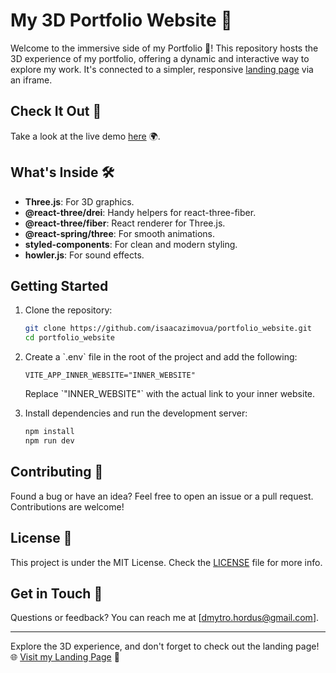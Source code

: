 # My 3D Portfolio Website 🚀

Welcome to the immersive side of my Portfolio 🌟! This repository hosts the 3D experience of my portfolio, offering a dynamic and interactive way to explore my work. It's connected to a simpler, responsive [landing page](https://isaacazimovua.github.io/portfolio_inner-website/) via an iframe.

## Check It Out 👀

Take a look at the live demo [here](https://isaacazimovua.github.io/portfolio_website/) 🌍.

## What's Inside 🛠️

- **Three.js**: For 3D graphics.
- **@react-three/drei**: Handy helpers for react-three-fiber.
- **@react-three/fiber**: React renderer for Three.js.
- **@react-spring/three**: For smooth animations.
- **styled-components**: For clean and modern styling.
- **howler.js**: For sound effects.

## Getting Started

1. Clone the repository:

   ```sh
   git clone https://github.com/isaacazimovua/portfolio_website.git
   cd portfolio_website
   ```

2. Create a \`.env\` file in the root of the project and add the following:

   ```env
   VITE_APP_INNER_WEBSITE="INNER_WEBSITE"
   ```

   Replace \`"INNER_WEBSITE"\` with the actual link to your inner website.

3. Install dependencies and run the development server:

   ```sh
   npm install
   npm run dev
   ```

## Contributing 🤝

Found a bug or have an idea? Feel free to open an issue or a pull request. Contributions are welcome!

## License 📝

This project is under the MIT License. Check the [LICENSE](LICENSE) file for more info.

## Get in Touch 📧

Questions or feedback? You can reach me at [dmytro.hordus@gmail.com].

---

Explore the 3D experience, and don't forget to check out the landing page! 🌐 [Visit my Landing Page](https://isaacazimovua.github.io/portfolio_inner-website/) 🚀
